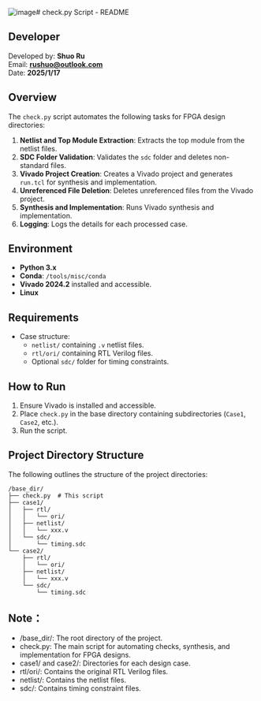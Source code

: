 ![image](https://github.com/user-attachments/assets/a488bb21-8571-48c1-bcb3-0b87ba4ee876)# check.py Script - README

## Developer
Developed by: **Shuo Ru**  
Email: **rushuo@outlook.com**  
Date: **2025/1/17**

## Overview
The `check.py` script automates the following tasks for FPGA design directories:

1. **Netlist and Top Module Extraction**: Extracts the top module from the netlist files.
2. **SDC Folder Validation**: Validates the `sdc` folder and deletes non-standard files.
3. **Vivado Project Creation**: Creates a Vivado project and generates `run.tcl` for synthesis and implementation.
4. **Unreferenced File Deletion**: Deletes unreferenced files from the Vivado project.
5. **Synthesis and Implementation**: Runs Vivado synthesis and implementation.
6. **Logging**: Logs the details for each processed case.

## Environment
- **Python 3.x**  
- **Conda**: `/tools/misc/conda`  
- **Vivado 2024.2** installed and accessible.
- **Linux**

## Requirements
- Case structure:  
  - `netlist/` containing `.v` netlist files.  
  - `rtl/ori/` containing RTL Verilog files.  
  - Optional `sdc/` folder for timing constraints.

## How to Run
1. Ensure Vivado is installed and accessible.  
2. Place `check.py` in the base directory containing subdirectories (`Case1`, `Case2`, etc.).  
3. Run the script.

## Project Directory Structure

The following outlines the structure of the project directories:

```plaintext
/base_dir/
├── check.py  # This script
├── case1/
│   ├── rtl/
│   │   └── ori/
│   ├── netlist/
│   │   └── xxx.v
│   └── sdc/
│       └── timing.sdc
└── case2/
    ├── rtl/
    │   └── ori/
    ├── netlist/
    │   └── xxx.v
    └── sdc/
        └── timing.sdc
```
##  Note：

- /base_dir/: The root directory of the project.
- check.py: The main script for automating checks, synthesis, and implementation for FPGA designs.
- case1/ and case2/: Directories for each design case.
- rtl/ori/: Contains the original RTL Verilog files.
- netlist/: Contains the netlist files.
- sdc/: Contains timing constraint files.
